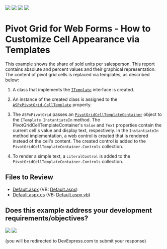 <!-- default badges list -->
![](https://img.shields.io/endpoint?url=https://codecentral.devexpress.com/api/v1/VersionRange/128577313/24.2.1%2B)
[![](https://img.shields.io/badge/Open_in_DevExpress_Support_Center-FF7200?style=flat-square&logo=DevExpress&logoColor=white)](https://supportcenter.devexpress.com/ticket/details/E1870)
[![](https://img.shields.io/badge/📖_How_to_use_DevExpress_Examples-e9f6fc?style=flat-square)](https://docs.devexpress.com/GeneralInformation/403183)
[![](https://img.shields.io/badge/💬_Leave_Feedback-feecdd?style=flat-square)](#does-this-example-address-your-development-requirementsobjectives)
<!-- default badges end -->
# Pivot Grid for Web Forms - How to Customize Cell Appearance via Templates

This example shows the share of sold units per salesperson. This report contains absolute and percent values and their graphical representation. The content of pivot grid cells is replaced via templates, as described below:


1. A class that implements the [`ITemplate`](https://learn.microsoft.com/en-us/dotnet/api/system.web.ui.itemplate?view=netframework-4.8.1) interface is created.
2. An instance of the created class is assigned to the [`ASPxPivotGrid.CellTemplate`](https://docs.devexpress.com/AspNet/DevExpress.Web.ASPxPivotGrid.ASPxPivotGrid.CellTemplate) property.
3. The `ASPxPivotGrid` passes an [`PivotGridCellTemplateContainer`](https://docs.devexpress.com/AspNet/DevExpress.Web.ASPxPivotGrid.PivotGridCellTemplateContainer?) object to the `ITemplate.InstantiateIn` method. The PivotGridCellTemplateContainer's `Value` and `Text` properties contain the current cell's value and display text, respectively. In the `InstantiateIn` method implementation, a web control is created that is rendered instead of the cell's content. The created control is added to the `PivotGridCellTemplateContainer.Controls` collection.

4. To render a simple text, a `LiteralControl` is added to the `PivotGridCellTemplateContainer.Controls` collection.

## Files to Review

* [Default.aspx](./CS/ASPxPivotGrid_CellTemplates/Default.aspx) (VB: [Default.aspx](./VB/ASPxPivotGrid_CellTemplates/Default.aspx))
* [Default.aspx.cs](./CS/ASPxPivotGrid_CellTemplates/Default.aspx.cs) (VB: [Default.aspx.vb](./VB/ASPxPivotGrid_CellTemplates/Default.aspx.vb))
<!-- feedback -->
## Does this example address your development requirements/objectives?

[<img src="https://www.devexpress.com/support/examples/i/yes-button.svg"/>](https://www.devexpress.com/support/examples/survey.xml?utm_source=github&utm_campaign=web-forms-pivot-grid-customize-cell-appearance-via-templates&~~~was_helpful=yes) [<img src="https://www.devexpress.com/support/examples/i/no-button.svg"/>](https://www.devexpress.com/support/examples/survey.xml?utm_source=github&utm_campaign=web-forms-pivot-grid-customize-cell-appearance-via-templates&~~~was_helpful=no)

(you will be redirected to DevExpress.com to submit your response)
<!-- feedback end -->
